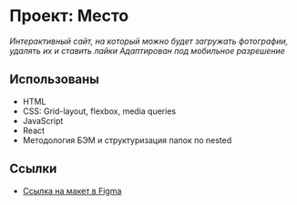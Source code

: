 # Проект: Место
*Интерактивный сайт, на который можно будет загружать фотографии, удалять их и ставить лайки*
*Адаптирован под мобильное разрешение*

## Использованы
- HTML
- CSS: Grid-layout, flexbox, media queries
- JavaScript
- React
- Методология БЭМ и структуризация папок по nested

## Ссылки
- [Ссылка на макет в Figma](https://www.figma.com/file/2cn9N9jSkmxD84oJik7xL7/JavaScript.-Sprint-4?node-id=0-1&t=6WSmoTtR2SkNPzHB-0)